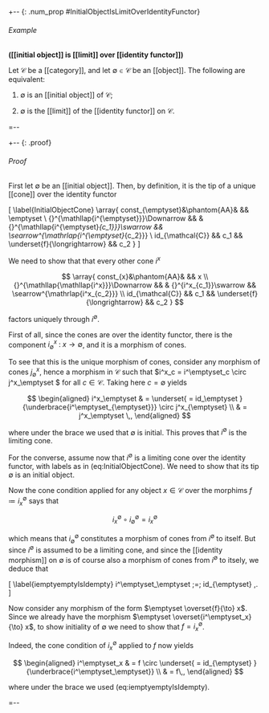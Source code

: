 
+-- {: .num_prop #InitialObjectIsLimitOverIdentityFunctor}
###### Example
**([[initial object]] is [[limit]] over [[identity functor]])**

Let $\mathcal{C}$ be a [[category]], and let $\emptyset \in \mathcal{C}$ be an [[object]]. The following are equivalent:

1. $\emptyset$ is an [[initial object]] of $\mathcal{C}$;

1. $\emptyset$ is the [[limit]] of the [[identity functor]] on $\mathcal{C}$.

=--

+-- {: .proof}
###### Proof

First let $\emptyset$ be an [[initial object]]. Then, by definition, it is the tip of a unique [[cone]] over the identity functor

\[
  \label{InitialObjectCone}
  \array{
    const_{\emptyset}&\phantom{AA}& && \emptyset
    \\
    {}^{\mathllap{i^{\emptyset}}}\Downarrow && & {}^{\mathllap{i^{\emptyset}_{c_1}}}\swarrow && \searrow^{\mathrlap{i^{\emptyset}_{c_2}}}
    \\
    id_{\mathcal{C}} && c_1 && \underset{f}{\longrightarrow} && c_2
  }
\]

We need to show that that every other cone $i^x$

$$
  \array{
    const_{x}&\phantom{AA}& && x
    \\
    {}^{\mathllap{\mathllap{i^x}}}\Downarrow && & {}^{i^x_{c_1}}\swarrow && \searrow^{\mathrlap{i^x_{c_2}}}
    \\
    id_{\mathcal{C}} && c_1 && \underset{f}{\longrightarrow} && c_2
  }
$$

factors uniquely through $i^\emptyset$. 

First of all, since the cones are over the identity functor, there is the component $i^x_{\emptyset} \;\colon\; x \to \emptyset$, and it is a morphism of cones. 

To see that this is the unique morphism of cones, consider any morphism of cones $j^x_\emptyset$, hence a morphism in $\mathcal{C}$ such that $i^x_c = i^\emptyset_c  \circ j^x_\emptyset $ for all $c \in \mathcal{C}$. Taking here $c = \emptyset$ yields

$$
  \begin{aligned}
    i^x_\emptyset 
      & = 
    \underset{ = id_\emptyset }{\underbrace{i^\emptyset_{\emptyset}}} \circ j^x_{\emptyset}
    \\
    & = j^x_\emptyset
    \,,
  \end{aligned}
$$

where under the brace we used that $\emptyset$ is initial. This proves that $i^\emptyset$ is the limiting cone.

For the converse, assume now that $i^\emptyset$ is a limiting cone over the identity functor, with labels as in (eq:InitialObjectCone). We need to show that its tip $\emptyset$ is an initial object. 

Now the cone condition applied for any object $x \in \mathcal{C}$ over the morphims $f \coloneqq i^\emptyset_x$ says that 

$$
  i^{\emptyset}_x \circ i^\emptyset_\emptyset = i^\emptyset_x
$$

which means that $i^\emptyset_\emptyset$ constitutes a morphism of cones from $i^\emptyset$ to itself. But since $i^\emptyset$ is assumed to be a limiting cone, and since the [[identity morphism]] on $\emptyset$ is of course also a morphism of cones from $i^\emptyset$ to itsely, we deduce that

\[
  \label{iemptyemptyIsIdempty}
  i^\emptyset_\emptyset 
   \;=\;
  id_{\emptyset}
  \,.
\]

Now consider any morphism of the form $\emptyset \overset{f}{\to} x$. Since we already have the morphism $\emptyset \overset{i^\emptyset_x}{\to} x$, to show initiality of $\emptyset$ we need to show that $f = i^\emptyset_x$.

Indeed, the cone condition of $i^\emptyset_x$ applied to $f$ now yields

$$
  \begin{aligned}
    i^\emptyset_x
    & = 
    f \circ \underset{ = id_{\emptyset} }{\underbrace{i^\emptyset_\emptyset}}
    \\
    & =
    f\,,
  \end{aligned}
$$

where under the brace we used (eq:iemptyemptyIsIdempty).

=--

